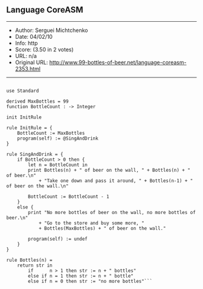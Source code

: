 
## Language CoreASM ##
---
- Author: Serguei Michtchenko
- Date: 04/02/10
- Info: http
- Score:  (3.50 in 2 votes)
- URL: n/a
- Original URL: http://www.99-bottles-of-beer.net/language-coreasm-2353.html
---

```CoreASM NinetyNineBottles

use Standard

derived MaxBottles = 99
function BottleCount : -> Integer

init InitRule

rule InitRule = {
	BottleCount := MaxBottles
	program(self) := @SingAndDrink
}

rule SingAndDrink = {
	if BottleCount > 0 then {
		let n = BottleCount in
		print Bottles(n) + " of beer on the wall, " + Bottles(n) + " of beer.\n"
			+ "Take one down and pass it around, " + Bottles(n-1) + " of beer on the wall.\n"
		
		BottleCount := BottleCount - 1
	}
	else {
		print "No more bottles of beer on the wall, no more bottles of beer.\n"
			+ "Go to the store and buy some more, " 
			+ Bottles(MaxBottles) + " of beer on the wall."
			 
		program(self) := undef
	}
}

rule Bottles(n) = 
	return str in
		if      n > 1 then str := n + " bottles"
		else if n = 1 then str := n + " bottle"
		else if n = 0 then str := "no more bottles"```